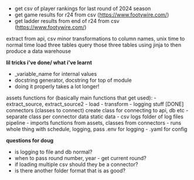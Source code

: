 - get csv of player rankings for last round of 2024 season
- get game results for r24 from csv (https://www.footywire.com/)
- get ladder results from end of r24 from csv (https://www.footywire.com/)

extract from api, csv
minor transformations to column names, unix time to normal time
load three tables
query those three tables using jinja to then produce a data warehouse

**lil tricks i've done/ what i've learnt**
- _variable_name for internal values
- docstring generator, docstring for top of module
- doing it properly takes a lot longer!


assets
    functions for (basically main functions that get used):
        - extract_source, extract_source2
        - load
        - transform
        - logging stuff
[DONE] connectors (classes to connect)
    create class for connecting to api, db etc
        - separate class per connector
data
    static data
        - csv
logs
    folder of log files
pipeline
    - imports functions from assets, classes from connectors
    - runs whole thing with schedule, logging, pass .env for logging
    - .yaml for config


**questions for doug**
- is logging to file and db normal?
- when to pass round number, year - get current round?
- if loading multiple csv should they be a connector?
- is there another folder format that is as good?